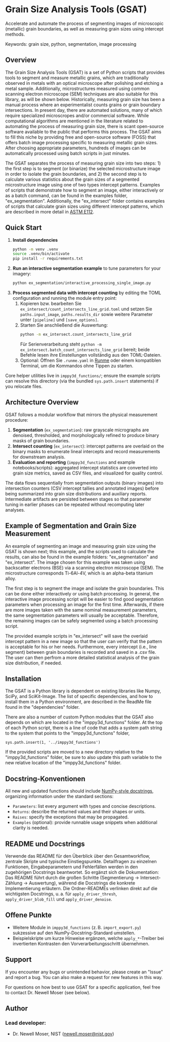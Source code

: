 # Grain Size Analysis Tools (GSAT)

Accelerate and automate the process of segmenting images of microscopic 
(metallic) grain boundaries, as well as measuring grain sizes using intercept
methods.

Keywords: grain size, python, segmentation, image processing

## Overview

The Grain Size Analysis Tools (GSAT) is a set of Python scripts that provides tools to segment and measure metallic grains, which are traditionally observed in metals with an optical microscope after polishing and etching a metal sample. Additionally, microstructures measured using common scanning electron microscope (SEM) techniques are also suitable for this library, as will be shown below. Historically, measuring grain size has been a manual process where an experimentalist counts grains or grain boundary intersections. In present day, there are automated solutions, many of which require specialized microscropes and/or commercial software. While computational algorithms are mentioned in the literature related to automating the process of measuring grain size, there is scant open-source software available to the public that performs this process. The GSAT aims to fill this niche by providing free and open-source software (FOSS) that offers batch image processing specific to measuring metallic grain sizes. After choosing appropriate parameters, hundreds of images can be automatically processed using batch scripts in just minutes.

The GSAT separates the process of measuring grain size into two steps: 1) the first step is to segment (or binarize) the selected microstructure image in order to isolate the grain boundaries, and 2) the second step is to calculate various statistics about the grain sizes of a segmented microstructure image using one of two types intercept patterns. Examples of scripts that demonstrate how to segment an image, either interactively or as a batch command, can be found in the examples folder, "ex_segmentation". Additionally, the "ex_intersect" folder contains examples of scripts that calculate grain sizes using different intercept patterns, which are described in more detail in [ASTM E112](https://www.astm.org/standards/e112).

## Quick Start

1. **Install dependencies**
   ```bash
   python -m venv .venv
   source .venv/bin/activate
   pip install -r requirements.txt
   ```
2. **Run an interactive segmentation example** to tune parameters for your imagery:
   ```bash
   python ex_segmentation/interactive_processing_single_image.py
   ```
3. **Process segmented data with intercept counting** by editing the TOML configuration and running the module entry point:
   1. Kopieren bzw. bearbeiten Sie `ex_intersect/count_intersects_line_grid.toml`
      und setzen Sie `paths.input_image`, `paths.results_dir` sowie weitere
      Parameter unter `[pipeline]` und `[save_options]`.
   2. Starten Sie anschließend die Auswertung:
      ```bash
      python -m ex_intersect.count_intersects_line_grid
      ```
      Für Serienverarbeitung steht `python -m ex_intersect.batch_count_intersects_line_grid`
      bereit; beide Befehle lesen ihre Einstellungen vollständig aus den TOML-Dateien.
   3. Optional: Öffnen Sie `.runme.yaml` in [Runme](https://runme.dev/) oder
      einem kompatiblen Terminal, um die Kommandos ohne Tippen zu starten.

Core helper utilities live in `imppy3d_functions/`; ensure the example scripts can resolve this directory (via the bundled `sys.path.insert` statements) if you relocate files.

## Architecture Overview

GSAT follows a modular workflow that mirrors the physical measurement procedure:

1. **Segmentation** (`ex_segmentation`): raw grayscale micrographs are denoised, thresholded, and morphologically refined to produce binary masks of grain boundaries.
2. **Intersect counting** (`ex_intersect`): intercept patterns are overlaid on the binary masks to enumerate lineal intercepts and record measurements for downstream analysis.
3. **Evaluation and reporting** (`imppy3d_functions` and example notebooks/scripts): aggregated intercept statistics are converted into grain size metrics, saved as CSV files, and visualized for quality control.

The data flows sequentially from segmentation outputs (binary images) into intersection counters (CSV intercept tallies and annotated images) before being summarized into grain size distributions and auxiliary reports. Intermediate artifacts are persisted between stages so that parameter tuning in earlier phases can be repeated without recomputing later analyses.

## Example of Segmentation and Grain Size Measurement

An example of segmenting an image and measuring grain size using the GSAT is shown next; this example, and the scripts used to calculate the results, can also be found in the example folders: "ex_segmentation" and "ex_intersect". The image chosen for this example was taken using backscatter electrons (BSE) via a scanning electron microscope (SEM). The microstructure corresponds Ti-6Al-4V, which is an alpha-beta titanium alloy.

The first step is to segment the image and isolate the grain boundaries. This can be done either interactively or using batch processing. In general, the interactive image processing script will be easier to find good segmentation parameters when processing an image for the first time. Afterwards, if there are more images taken with the same nominal measurement parameters, the same segmentation parameters will usually be acceptable. Therefore, the remaining images can be safely segmented using a batch processing script. 

The provided example scripts in "ex_intersect" will save the overlaid intercept pattern in a new image so that the user can verify that the pattern is acceptable for his or her needs. Furthermore, every intercept (i.e., line segment) between grain boundaries is recorded and saved in a .csv file. The user can then perfrom a more detailed statistical analysis of the grain size distribution, if needed. 

## Installation

The GSAT is a Python library is dependent on existing libraries like Numpy, SciPy, and SciKit-Image. The list of specific dependencies, and how to install them in a Python environment, are described in the ReadMe file found in the "dependencies" folder.

There are also a number of custom Python modules that the GSAT also depends on which are located in the "imppy3d_functions" folder. At the top of each Python script, there is a line of code that adds a system path string to the system that points to the "imppy3d_functions" folder,

  `sys.path.insert(1, '../imppy3d_functions')`

If the provided scripts are moved to a new directory relative to the "imppy3d_functions" folder, be sure to also update this path variable to the new relative location of the "imppy3d_functions" folder.

## Docstring-Konventionen

All new and updated functions should include [NumPy-style docstrings](https://numpydoc.readthedocs.io/en/latest/format.html), organizing information under the standard sections:

- `Parameters`: list every argument with types and concise descriptions.
- `Returns`: describe the returned values and their shapes or units.
- `Raises`: specify the exceptions that may be propagated.
- `Examples` (optional): provide runnable usage snippets when additional clarity is needed.

## README und Docstrings

Verwende das README für den Überblick über den Gesamtworkflow, zentrale Skripte und typische Einstiegspunkte. Detailfragen zu einzelnen Funktionen, Eingabeparametern und Fehlerfällen werden in den zugehörigen Docstrings beantwortet. So ergänzt sich die Dokumentation: Das README führt durch die großen Schritte (Segmentierung → Intersect-Zählung → Auswertung), während die Docstrings die konkrete Implementierung erläutern. Die Ordner-READMEs verlinken direkt auf die wichtigsten Docstrings, u. a. für `apply_driver_thresh`, `apply_driver_blob_fill` und `apply_driver_denoise`.

## Offene Punkte

* Weitere Module in `imppy3d_functions` (z. B. `import_export.py`) sukzessive auf den NumPy-Docstring-Standard umstellen.
* Beispielskripte um kurze Hinweise ergänzen, welche `apply_*`-Treiber bei invertierten Kontrasten den Vorverarbeitungsschritt übernehmen.

## Support
If you encounter any bugs or unintended behavior, please create an "Issue" and report a bug. You can also make a request for new features in this way. 

For questions on how best to use GSAT for a specific application, feel free
to contact Dr. Newell Moser (see below).

## Author

### Lead developer: 
* Dr. Newell Moser, NIST (newell.moser@nist.gov)
